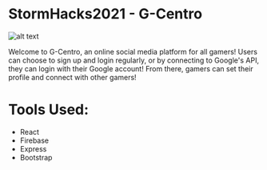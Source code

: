 # StormHacks2021 - G-Centro

![alt text]()

Welcome to G-Centro, an online social media platform for all gamers! Users can choose to sign up and login regularly, or by connecting to Google's API, they can login with their Google account! From there, gamers can set their profile and connect with other gamers!

# Tools Used:

- React
- Firebase
- Express
- Bootstrap
